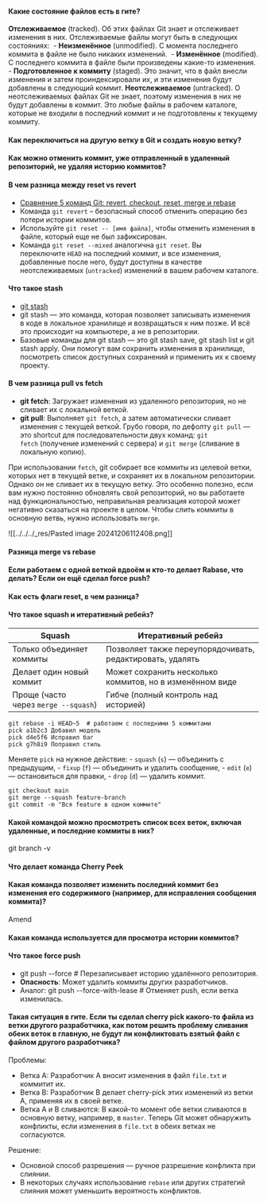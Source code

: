 #### Какие состояние файлов есть в гите?

**Отслеживаемое** (tracked). Об этих файлах Git знает и отслеживает изменения в них. Отслеживаемые файлы могут быть в следующих состояниях: 
    - **Неизменённое** (unmodified). С момента последнего коммита в файле не было никаких изменений. 
    - **Изменённое** (modified). С последнего коммита в файле были произведены какие-то изменения.
    - **Подготовленное к коммиту** (staged). Это значит, что в файл внесли изменения и затем проиндексировали их, и эти изменения будут добавлены в следующий коммит.
**Неотслеживаемое** (untracked). О неотслеживаемых файлах Git не знает, поэтому изменения в них не будут добавлены в коммит. Это любые файлы в рабочем каталоге, которые не входили в последний коммит и не подготовлены к текущему коммиту. 
#### Как переключиться на другую ветку в Git и создать новую ветку?

#### Как можно отменить коммит, уже отправленный в удаленный репозиторий, не удаляя историю коммитов?

#### **В чем разница между reset vs revert**

- [Сравнение 5 команд Git: revert, checkout, reset, merge и rebase](https://proglib.io/p/sravnenie-5-komand-git-revert-checkout-reset-merge-i-rebase-2020-05-25)
- Команда `git revert` – безопасный способ отменить операцию без потери истории коммитов.
- Используйте `git reset -- [имя файла]`, чтобы отменить изменения в файле, который еще не был зафиксирован.
- Команда `git reset --mixed` аналогична `git reset`. Вы переключите `HEAD` на последний коммит, и все изменения, добавленные после него, будут доступны в качестве неотслеживаемых (`untracked`) изменений в вашем рабочем каталоге.

#### Что такое stash

- [git stash](https://skillbox.ru/media/code/lokalnoe-khranilishche-git-kak-rabotat-s-git-stash/)
- git stash — это команда, которая позволяет записывать изменения в коде в локальное хранилище и возвращаться к ним позже. И всё это происходит на компьютере, а не в репозитории.
- Базовые команды для git stash — это git stash save, git stash list и git stash apply. Они помогут вам сохранить изменения в хранилище, посмотреть список доступных сохранений и применить их к своему проекту.

#### В чем разница pull vs fetch

- **git fetch**: Загружает изменения из удаленного репозитория, но не сливает их с локальной веткой.
- **git pull**: Выполняет `git fetch`, а затем автоматически сливает изменения с текущей веткой. Грубо говоря, по дефолту `git pull` — это shortcut для последовательности двух команд: `git fetch` (получение изменений с сервера) и `git merge` (сливание в локальную копию).

При использовании `fetch`, git собирает все коммиты из целевой ветки, которых нет в текущей ветке, и сохраняет их в локальном репозитории. Однако он не сливает их в текущую ветку. Это особенно полезно, если вам нужно постоянно обновлять свой репозиторий, но вы работаете над функциональностью, неправильная реализация которой может негативно сказаться на проекте в целом. Чтобы слить коммиты в основную ветвь, нужно использовать `merge`.

![[../../../_res/Pasted image 20241206112408.png]]

#### Разница merge vs rebase

#### Если работаем с одной веткой вдвоём и кто-то делает Rabase, что делать? Если он ещё сделал force push?

#### Как есть флаги reset, в чем разница?

#### Что такое squash и итеративный ребейз?

|**Squash**|**Итеративный ребейз**|
|---|---|
|Только объединяет коммиты|Позволяет также переупорядочивать, редактировать, удалять|
|Делает один новый коммит|Может сохранить несколько коммитов, но в изменённом виде|
|Проще (часто через `merge --squash`)|Гибче (полный контроль над историей)

```shell
git rebase -i HEAD~5  # работаем с последними 5 коммитами
pick a1b2c3 Добавил модель
pick d4e5f6 Исправил баг
pick g7h8i9 Поправил стиль
```

Меняете `pick` на нужное действие:
    - `squash` (`s`) — объединить с предыдущим,
    - `fixup` (`f`) — объединить и удалить сообщение,
    - `edit` (`e`) — остановиться для правки,
    - `drop` (`d`) — удалить коммит.


```shell
git checkout main
git merge --squash feature-branch
git commit -m "Вся feature в одном коммите"
```
#### Какой командой можно просмотреть список всех веток, включая удаленные, и последние коммиты в них?

git branch -v

#### Что делает команда Cherry Peek

#### Какая команда позволяет изменить последний коммит без изменения его содержимого (например, для исправления сообщения коммита)?

Amend

#### Какая команда используется для просмотра истории коммитов?

#### Что такое force push

- git push --force  # Перезаписывает историю удалённого репозитория.
- **Опасность**: Может удалить коммиты других разработчиков.
- Аналог: git push --force-with-lease  # Отменяет push, если ветка изменилась.

#### Такая ситуация в гите. Если ты сделал cherry pick какого-то файла из ветки другого разработчика, как потом решить проблему сливания обеих веток в главную, не будут ли конфликтовать взятый файл с файлом другого разработчика?

Проблемы:

- Ветка A: Разработчик A вносит изменения в файл `file.txt` и коммитит их.
- Ветка B: Разработчик B делает cherry-pick этих изменений из ветки A, применяя их в своей ветке.
- Ветка A и B сливаются: В какой-то момент обе ветки сливаются в основную ветку, например, в `master`. Теперь Git может обнаружить конфликты, если изменения в `file.txt` в обеих ветках не согласуются.

Решение: 

- Основной способ разрешения — ручное разрешение конфликта при слиянии.
- В некоторых случаях использование `rebase` или других стратегий слияния может уменьшить вероятность конфликтов.